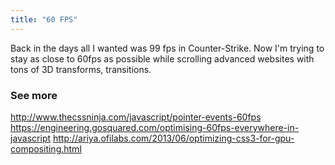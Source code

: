 ```yaml
---
title: "60 FPS"
---
```


Back in the days all I wanted was 99 fps in Counter-Strike. Now I'm trying to stay as close to 60fps as possible while scrolling advanced websites with tons of 3D transforms, transitions.

### See more

http://www.thecssninja.com/javascript/pointer-events-60fps
https://engineering.gosquared.com/optimising-60fps-everywhere-in-javascript
http://ariya.ofilabs.com/2013/06/optimizing-css3-for-gpu-compositing.html